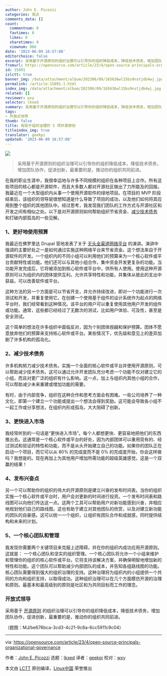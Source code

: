 ```yaml
---
author: John E. Picozzi
categories: 观点
comments_data: []
count:
  commentnum: 0
  favtimes: 0
  likes: 0
  sharetimes: 0
  viewnum: 966
date: '2023-06-09 16:57:08'
editorchoice: false
excerpt: 采用基于开源原则的组织治理可以引导你的组织降低成本，降低技术债务，增加团队协作，促进创新，最重要的是，推动你的组织共同前进。
fromurl: https://opensource.com/article/23/4/open-source-principals-organizational-governance
id: 15891
islctt: true
banner_img: /data/attachment/album/202306/09/165636wl15bs9nstjdb4wj.jpg
permalink: /article-15891-1.html
index_img: /data/attachment/album/202306/09/165636wl15bs9nstjdb4wj.jpg.thumb.jpg
related: []
reviewer: wxy
selector: lkxed
summary: 采用基于开源原则的组织治理可以引导你的组织降低成本，降低技术债务，增加团队协作，促进创新，最重要的是，推动你的组织共同前进。
tags:
- 开放式领导
thumb: false
title: 有助于组织治理的 5 项开源原则
titleindex_img: true
translator: geekpi
updated: '2023-06-09 16:57:08'
---
```


![](/data/attachment/album/202306/09/165636wl15bs9nstjdb4wj.jpg)



> 
> 采用基于开源原则的组织治理可以引导你的组织降低成本，降低技术债务，增加团队协作，促进创新，最重要的是，推动你的组织共同前进。
> 
> 
> 


在我的职业生涯中，我很幸运地与许多不同规模的组织在各种项目上合作。所有这些项目的核心都是开源软件，而且大多数人都对开源社区做出了力所能及的回报。我最近在一个大型组织内从事一个使用开源软件的绿地项目。在项目的 MVP 阶段结束后，该组织的领导层很想知道是什么导致了项目的成功，以及他们如何将其应用到整个组织的其他团队中。经过思考，我发现我们团队的工作方式与开源社区和开发之间有相似之处。以下是对开源原则如何帮助组织节省资金、[减少技术债务](https://enterprisersproject.com/article/2020/6/technical-debt-explained-plain-english?intcmp=7013a000002qLH8AAM) 和打破内部孤岛的一些见解。


### 1、更好地使用预算


我最近在佛罗里达 Drupal 营地发表了关于 [无头全渠道网络平台](https://noti.st/johnindex_imgozzi/thgcPs/think-locally-build-globally-how-drupal-is-powering-headless-omni-channel-web-platforms) 的演讲。演讲中强调的主要好处之一是如何通过实施这种网络平台来节省资金。这个想法来自于开源软件的开发。一个组织内的不同小组可以利用他们的预算来为一个核心软件或平台贡献特性或功能。他们还可以与其他小组合作，集中资金开发更复杂的功能。当功能开发完成后，它将被添加到核心软件或平台中，供所有人使用。使用这种开源原则可以为组织内的团体提供互利。允许共享特性和功能，并集体从彼此的支出中获益，可以改善软件或平台。


这种方法的另一个方面是可以节省开支，并允许持续改进，即对一个功能进行一次测试和开发，并重复使用它。在创建一个使用基于组件的设计系统作为起点的网络平台时，我们经常看到这种情况。该平台的用户可以重复使用其他用户开发的组件或功能。通常，这些都已经经过了无数次的测试，比如用户体验、可及性，甚至是安全测试。


这个简单的想法在许多组织中面临反对，因为个别团体觊觎和保护预算。团体不愿意放弃他们的预算来支持核心软件或平台。某些情况下，优先级和意见上的差异加剧了许多机构的孤岛化。


### 2、减少技术债务


许多机构努力减少技术债务。实施一个全面的核心软件或平台并使用开源原则，可以帮助减少技术债务。这可以通过允许开发团队充分考虑一个功能不仅对建立它的小组，而且对更广泛的组织有什么影响。这一点，加上与组织内其他小组的合作，可以帮助减少未来重建或增加功能的需要。


有时，由于内部竞争，组织在这种合作和思考方面会有困难。一些公司培养了一种文化，即第一个建立一个功能或提出一个想法会得到奖励。这可能会导致各小组不一起工作或分享想法，在组织内形成孤岛，大大阻碍了创新。


### 3、更快进入市场


我经常听到的一句话是“更快进入市场”。每个人都想更快、更容易地把他们的东西推出去。这通常是一个核心软件或平台的好处，因为内部团体可以重用现有的、经过测试和验证的特性和功能，而不是从头开始建立自己的功能。如果你的团队正在启动一个项目，而它可以从 80% 的完成度而不是 0% 的完成度开始，你会这样做吗？我想是的。现在再加上为其他用户增加所需功能的超级英雄感觉。这是一个双赢的结果！


### 4、发布兴奋点


另一个可以帮助你的组织的伟大的开源原则是建立兴奋的发布时间表。当你的组织实施一个核心软件或平台时，用户会对更新的时间进行投资。一个发布时间表和路线图可以向他们传达这一点。这两个工具可以帮助用户对新功能感到兴奋，并相应地规划他们自己的路线图。这也有助于建立对其他团队的欣赏，以及对建立新功能的团队的自豪感。这可以统一一个组织，让组织有团队合作和成就感，同时提供结构和未来的计划。


### 5、一个核心团队和管理


我发现你需要两个关键项目来克服上述障碍，并在你的组织内成功应用开源原则。这就是： 一个核心团队和坚实的组织管理。一个核心团队将允许一个小组来维护和管理你的组织的核心软件或平台。它将支持该解决方案，并确保明智地增加新的特性和功能。这个团队可以帮助减少内部团队的成本，并告知各组路线图的功能。核心团队需要得到强大的组织治理的支持。这种治理将为组织内的小组提供一个共同的方向和组织支持，以取得成功。这种组织治理可以在几个方面模仿开源的治理和原则。最基本和最高级别的原则是社区和为共同目标而工作的理念。


### 开放式领导


采用基于 [开源原则](https://opensource.com/article/23/4/open-leadership-through-change) 的组织治理可以引导你的组织降低成本，降低技术债务，增加团队协作，促进创新，最重要的是，推动你的组织共同前进。


（题图：MJ/be676bca-3cd3-4c21-9c6a-6cc5911c9c04）




---


via: <https://opensource.com/article/23/4/open-source-principals-organizational-governance>


作者：[John E. Picozzi](https://opensource.com/users/johnindex_imgozzi) 选题：[lkxed](https://github.com/lkxed/) 译者：[geekpi](https://github.com/geekpi) 校对：[wxy](https://github.com/wxy)


本文由 [LCTT](https://github.com/LCTT/TranslateProject) 原创编译，[Linux中国](https://linux.cn/) 荣誉推出